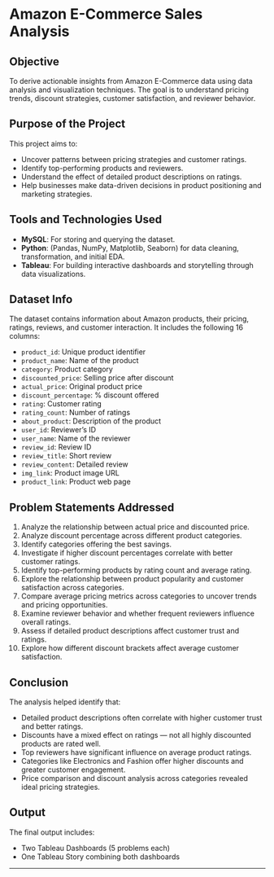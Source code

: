 # Amazon E-Commerce Sales Analysis

## Objective
To derive actionable insights from Amazon E-Commerce data using data analysis and visualization techniques. The goal is to understand pricing trends, discount strategies, customer satisfaction, and reviewer behavior.

## Purpose of the Project
This project aims to:
- Uncover patterns between pricing strategies and customer ratings.
- Identify top-performing products and reviewers.
- Understand the effect of detailed product descriptions on ratings.
- Help businesses make data-driven decisions in product positioning and marketing strategies.

## Tools and Technologies Used
- **MySQL**: For storing and querying the dataset.
- **Python**: (Pandas, NumPy, Matplotlib, Seaborn) for data cleaning, transformation, and initial EDA.
- **Tableau**: For building interactive dashboards and storytelling through data visualizations.

## Dataset Info
The dataset contains information about Amazon products, their pricing, ratings, reviews, and customer interaction. It includes the following 16 columns:

- `product_id`: Unique product identifier  
- `product_name`: Name of the product  
- `category`: Product category  
- `discounted_price`: Selling price after discount  
- `actual_price`: Original product price  
- `discount_percentage`: % discount offered  
- `rating`: Customer rating  
- `rating_count`: Number of ratings  
- `about_product`: Description of the product  
- `user_id`: Reviewer’s ID  
- `user_name`: Name of the reviewer  
- `review_id`: Review ID  
- `review_title`: Short review  
- `review_content`: Detailed review  
- `img_link`: Product image URL  
- `product_link`: Product web page  

## Problem Statements Addressed

1. Analyze the relationship between actual price and discounted price.  
2. Analyze discount percentage across different product categories.  
3. Identify categories offering the best savings.  
4. Investigate if higher discount percentages correlate with better customer ratings.  
5. Identify top-performing products by rating count and average rating.  
6. Explore the relationship between product popularity and customer satisfaction across categories.  
7. Compare average pricing metrics across categories to uncover trends and pricing opportunities.  
8. Examine reviewer behavior and whether frequent reviewers influence overall ratings.  
9. Assess if detailed product descriptions affect customer trust and ratings.  
10. Explore how different discount brackets affect average customer satisfaction.

## Conclusion
The analysis helped identify that:
- Detailed product descriptions often correlate with higher customer trust and better ratings.
- Discounts have a mixed effect on ratings — not all highly discounted products are rated well.
- Top reviewers have significant influence on average product ratings.
- Categories like Electronics and Fashion offer higher discounts and greater customer engagement.
- Price comparison and discount analysis across categories revealed ideal pricing strategies.

## Output
The final output includes:
- Two Tableau Dashboards (5 problems each)
- One Tableau Story combining both dashboards

---


